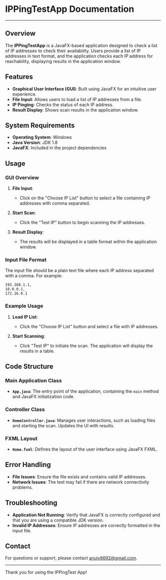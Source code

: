 # IPPingTestApp Documentation

---


## Overview

The **IPPingTestApp** is a JavaFX-based application designed to check a list of IP addresses to check their availability. Users provide a list of IP addresses in text format, and the application checks each IP address for reachability, displaying results in the application window.

## Features

- **Graphical User Interface (GUI)**: Built using JavaFX for an intuitive user experience.
- **File Input**: Allows users to load a list of IP addresses from a file.
- **IP Pinging**: Checks the status of each IP address.
- **Result Display**: Shows scan results in the application window.

## System Requirements

- **Operating System**: Windows
- **Java Version**: JDK 1.8 
- **JavaFX**: Included in the project dependencies

## Usage

### GUI Overview

1. **File Input**:
   - Click on the "Choose IP List" button to select a file containing IP addresses with comma separated.

2. **Start Scan**:
   - Click the "Test IP" button to begin scanning the IP addresses.

3. **Result Display**:
   - The results will be displayed in a table format within the application window.

### Input File Format

The input file should be a plain text file where each IP address separated with a comma. For example:

```
192.168.1.1,
10.0.0.1,
172.16.0.1
```

### Example Usage

1. **Load IP List**:
   - Click the "Choose IP List" button and select a file with IP addresses.

2. **Start Scanning**:
   - Click "Test IP" to initiate the scan. The application will display the results in a table.

## Code Structure

### Main Application Class

- **`App.java`**: The entry point of the application, containing the `main` method and JavaFX initialization code.

### Controller Class

- **`HomeController.java`**: Manages user interactions, such as loading files and starting the scan. Updates the UI with results.


### FXML Layout

- **`Home.fxml`**: Defines the layout of the user interface using JavaFX FXML.

## Error Handling

- **File Issues**: Ensure the file exists and contains valid IP addresses.
- **Network Issues**: The test may fail if there are network connectivity problems.

## Troubleshooting

- **Application Not Running**: Verify that JavaFX is correctly configured and that you are using a compatible JDK version.
- **Invalid IP Addresses**: Ensure IP addresses are correctly formatted in the input file.


## Contact

For questions or support, please contact [anujv8692@gmail.com](mailto:anujv8692@gmail.com).

---

Thank you for using the IPPingTest App!
